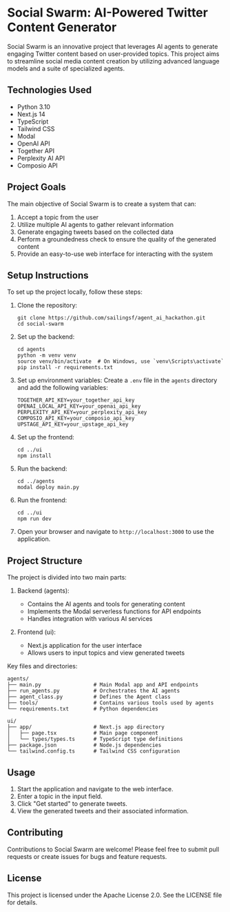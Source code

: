 # Social Swarm: AI-Powered Twitter Content Generator

Social Swarm is an innovative project that leverages AI agents to generate engaging Twitter content based on user-provided topics. This project aims to streamline social media content creation by utilizing advanced language models and a suite of specialized agents.

## Technologies Used

- Python 3.10
- Next.js 14
- TypeScript
- Tailwind CSS
- Modal
- OpenAI API
- Together API
- Perplexity AI API
- Composio API

## Project Goals

The main objective of Social Swarm is to create a system that can:

1. Accept a topic from the user
2. Utilize multiple AI agents to gather relevant information
3. Generate engaging tweets based on the collected data
4. Perform a groundedness check to ensure the quality of the generated content
5. Provide an easy-to-use web interface for interacting with the system

## Setup Instructions

To set up the project locally, follow these steps:

1. Clone the repository:
   ```
   git clone https://github.com/sailingsf/agent_ai_hackathon.git
   cd social-swarm
   ```

2. Set up the backend:
   ```
   cd agents
   python -m venv venv
   source venv/bin/activate  # On Windows, use `venv\Scripts\activate`
   pip install -r requirements.txt
   ```

3. Set up environment variables:
   Create a `.env` file in the `agents` directory and add the following variables:
   ```
   TOGETHER_API_KEY=your_together_api_key
   OPENAI_LOCAL_API_KEY=your_openai_api_key
   PERPLEXITY_API_KEY=your_perplexity_api_key
   COMPOSIO_API_KEY=your_composio_api_key
   UPSTAGE_API_KEY=your_upstage_api_key
   ```

4. Set up the frontend:
   ```
   cd ../ui
   npm install
   ```

5. Run the backend:
   ```
   cd ../agents
   modal deploy main.py
   ```

6. Run the frontend:
   ```
   cd ../ui
   npm run dev
   ```

7. Open your browser and navigate to `http://localhost:3000` to use the application.

## Project Structure

The project is divided into two main parts:

1. Backend (agents):
   - Contains the AI agents and tools for generating content
   - Implements the Modal serverless functions for API endpoints
   - Handles integration with various AI services

2. Frontend (ui):
   - Next.js application for the user interface
   - Allows users to input topics and view generated tweets

Key files and directories:

```
agents/
├── main.py                 # Main Modal app and API endpoints
├── run_agents.py           # Orchestrates the AI agents
├── agent_class.py          # Defines the Agent class
├── tools/                  # Contains various tools used by agents
└── requirements.txt        # Python dependencies

ui/
├── app/                    # Next.js app directory
│   ├── page.tsx            # Main page component
│   └── types/types.ts      # TypeScript type definitions
├── package.json            # Node.js dependencies
└── tailwind.config.ts      # Tailwind CSS configuration
```

## Usage

1. Start the application and navigate to the web interface.
2. Enter a topic in the input field.
3. Click "Get started" to generate tweets.
4. View the generated tweets and their associated information.

## Contributing

Contributions to Social Swarm are welcome! Please feel free to submit pull requests or create issues for bugs and feature requests.

## License

This project is licensed under the Apache License 2.0. See the LICENSE file for details.